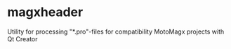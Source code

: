 magxheader
==========

Utility for processing "*.pro"-files for compatibility MotoMagx projects with Qt Creator 
